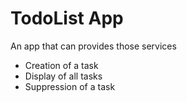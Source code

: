 # TodoList App
An app that can provides those services
 - Creation of a task
 - Display of all tasks
 - Suppression of a task
